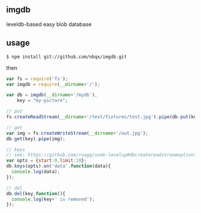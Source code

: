 ## imgdb

leveldb-based easy blob database

## usage

    $ npm install git://github.com/nbqx/imgdb.git

then

```js
var fs = require('fs');
var imgdb = require(__dirname+'/');

var db = imgdb(__dirname+'/mydb'),
    key = "my-picture";

// put
fs.createReadStream(__dirname+'/test/fixtures/test.jpg').pipe(db.put(key));

// get
var img = fs.createWriteStream(__dirname+'/out.jpg');
db.get(key).pipe(img);

// keys
// see: https://github.com/rvagg/node-levelup#dbcreatereadstreamoptions
var opts = {start:0,limit:10};
db.keys(opts).on('data',function(data){
  console.log(data);
});

// del
db.del(key,function(){
  console.log(key+' is removed');
});
```
